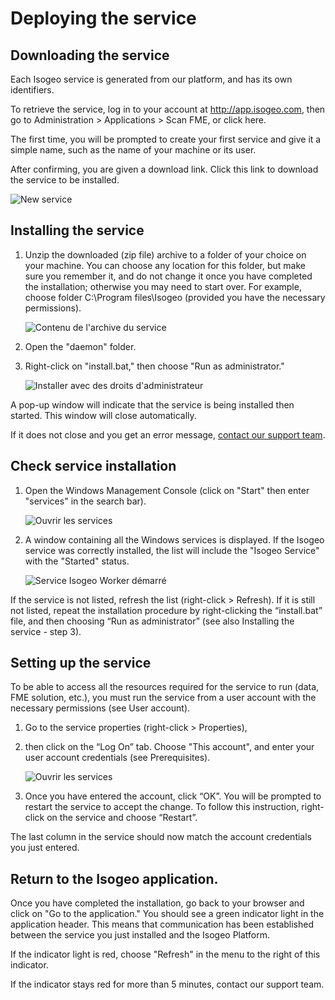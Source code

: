# Deploying the service

## Downloading the service

Each Isogeo service is generated from our platform, and has its own identifiers.

To retrieve the service, log in to your account at http://app.isogeo.com, then go to Administration > Applications > Scan FME, or click here.

The first time, you will be prompted to create your first service and give it a simple name, such as the name of your machine or its user.

After confirming, you are given a download link. Click this link to download the service to be installed.

![New service](/en/images/scanFME_install_new_service_download.png "Nommer le nouveau service et cliquer sur télécharger")

## Installing the service

1.	Unzip the downloaded (zip file) archive to a folder of your choice on your machine. You can choose any location for this folder, but make sure you remember it, and do not change it once you have completed the installation; otherwise you may need to start over. For example, choose folder C:\Program files\Isogeo (provided you have the necessary permissions).

    ![Contenu de l'archive du service](/fr/images/scanFME_install_content.png "Décompresser l'archive zip du service dans le dossier Isogeo")

2.	Open the "daemon" folder.

3.	Right-click on "install.bat," then choose "Run as administrator."

    ![Installer avec des droits d'administrateur](/fr/images/scanFME_install_RunAsAdmin.png "Installer le service avec les droits d'administration")

A pop-up window will indicate that the service is being installed then started. This window will close automatically.

If it does not close and you get an error message, [contact our support team](/en/support/README.html).


## Check service installation

1. Open the Windows Management Console (click on "Start" then enter "services" in the search bar).

    ![Ouvrir les services](/fr/images/scanFME_install_servicesWindows.png "Accéder au gestionnaire de services de Windows")

2. A window containing all the Windows services is displayed. If the Isogeo service was correctly installed, the list will include the "Isogeo Service" with the "Started" status.

    ![Service Isogeo Worker démarré](/fr/images/scanFME_install_ServiceRunning.png "Le service Isogeo Worker est bien démarré")

If the service is not listed, refresh the list (right-click > Refresh). If it is still not listed, repeat the installation procedure by right-clicking the “install.bat” file, and then choosing “Run as administrator” (see also Installing the service - step 3).

## Setting up the service

To be able to access all the resources required for the service to run (data, FME solution, etc.), you must run the service from a user account with the necessary permissions (see User account).


1. Go to the service properties (right-click > Properties),
2. then click on the “Log On” tab. Choose "This account", and enter your user account credentials (see Prerequisites).

    ![Ouvrir les services](/fr/images/scanFME_install_service_RunAs.png "Accéder au gestionnaire de services de Windows")

3. Once you have entered the account, click “OK”. You will be prompted to restart the service to accept the change. To follow this instruction, right-click on the service and choose “Restart”.


The last column in the service should now match the account credentials you just entered.

## Return to the Isogeo application.

Once you have completed the installation, go back to your browser and click on "Go to the application." You should see a green indicator light in the application header. This means that communication has been established between the service you just installed and the Isogeo Platform.

If the indicator light is red, choose "Refresh" in the menu to the right of this indicator.

If the indicator stays red for more than 5 minutes, contact our support team.

